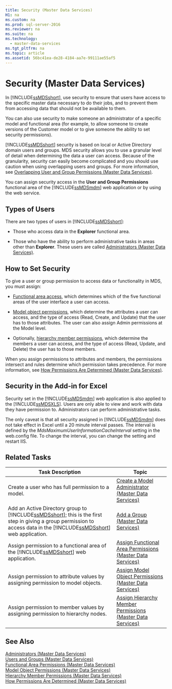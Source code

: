 ```yaml
---
title: Security (Master Data Services)
H1: na
ms.custom: na
ms.prod: sql-server-2016
ms.reviewer: na
ms.suite: na
ms.technology: 
  - master-data-services
ms.tgt_pltfrm: na
ms.topic: article
ms.assetid: 56bc41ea-de28-4184-aa7e-99111ae55af5
---
```

# Security (Master Data Services)
  In [!INCLUDE[ssMDSshort](../../Token/Other/ssMDSshort_md.md)], use security to ensure that users have access to the specific master data necessary to do their jobs, and to prevent them from accessing data that should not be available to them.  
  
 You can also use security to make someone an administrator of a specific model and functional area \(for example, to allow someone to create versions of the Customer model or to give someone the ability to set security permissions\).  
  
 [!INCLUDE[ssMDSshort](../../Token/Other/ssMDSshort_md.md)] security is based on local or Active Directory domain users and groups. MDS security allows you to use a granular level of detail when determining the data a user can access. Because of the granularity, security can easily become complicated and you should use caution when using overlapping users and groups. For more information, see [Overlapping User and Group Permissions &#40;Master Data Services&#41;](../../Topics/TopicNameNotContainA/Overlapping-User-and-Group-Permissions--Master-Data-Services-.md).  
  
 You can assign security access in the **User and Group Permissions** functional area of the [!INCLUDE[ssMDSmdm](../../Token/Other/ssMDSmdm_md.md)] web application or by using the web service.  
  
## Types of Users  
 There are two types of users in [!INCLUDE[ssMDSshort](../../Token/Other/ssMDSshort_md.md)]:  
  
-   Those who access data in the **Explorer** functional area.  
  
-   Those who have the ability to perform administrative tasks in areas other than **Explorer**. These users are called [Administrators &#40;Master Data Services&#41;](../../Topics/TopicNameNotContainA/Administrators--Master-Data-Services-.md).  
  
## How to Set Security  
 To give a user or group permission to access data or functionality in MDS, you must assign:  
  
-   [Functional area access](../../Topics/TopicNameNotContainA/Functional-Area-Permissions--Master-Data-Services-.md), which determines which of the five functional areas of the user interface a user can access.  
  
-   [Model object permissions](../../Topics/TopicNameNotContainA/Model-Object-Permissions--Master-Data-Services-.md), which determine the attributes a user can access, and the type of access \(Read, Create, and Update\) that the user has to those attributes. The user can also assign Admin permissions at the Model level.  
  
-   Optionally, [hierarchy member permissions](../../Topics/TopicNameNotContainA/Hierarchy-Member-Permissions--Master-Data-Services-.md), which determine the members a user can access, and the type of access \(Read, Update, and Delete\) the user has to those members.  
  
 When you assign permissions to attributes and members, the permissions intersect and rules determine which permission takes precedence. For more information, see [How Permissions Are Determined &#40;Master Data Services&#41;](../../Topics/TopicNameNotContainA/How-Permissions-Are-Determined--Master-Data-Services-.md).  
  
## Security in the Add\-in for Excel  
 Security set in the [!INCLUDE[ssMDSmdm](../../Token/Other/ssMDSmdm_md.md)] web application is also applied to the [!INCLUDE[ssMDSXLS](../../Token/Other/ssMDSXLS_md.md)]. Users are only able to view and work with data they have permission to. Administrators can perform administrative tasks.  
  
 The only caveat is that all security assigned in [!INCLUDE[ssMDSmdm](../../Token/Other/ssMDSmdm_md.md)] does not take effect in Excel until a 20 minute interval passes. The interval is defined by the *MdsMaximumUserInformationCacheInterval* setting in the web.config file. To change the interval, you can change the setting and restart IIS.  
  
## Related Tasks  
  
|Task Description|Topic|  
|----------------------|-----------|  
|Create a user who has full permission to a model.|[Create a Model Administrator &#40;Master Data Services&#41;](../../Topics/TopicNameContainA/Create-a-Model-Administrator--Master-Data-Services-.md)|  
|Add an Active Directory group to [!INCLUDE[ssMDSshort](../../Token/Other/ssMDSshort_md.md)]; this is the first step in giving a group permission to access data in the [!INCLUDE[ssMDSshort](../../Token/Other/ssMDSshort_md.md)] web application.|[Add a Group &#40;Master Data Services&#41;](../../Topics/TopicNameContainA/Add-a-Group--Master-Data-Services-.md)|  
|Assign permission to a functional area of the [!INCLUDE[ssMDSshort](../../Token/Other/ssMDSshort_md.md)] web application.|[Assign Functional Area Permissions &#40;Master Data Services&#41;](../../Topics/TopicNameNotContainA/Assign-Functional-Area-Permissions--Master-Data-Services-.md)|  
|Assign permission to attribute values by assigning permission to model objects.|[Assign Model Object Permissions &#40;Master Data Services&#41;](../../Topics/TopicNameNotContainA/Assign-Model-Object-Permissions--Master-Data-Services-.md)|  
|Assign permission to member values by assigning permission to hierarchy nodes.|[Assign Hierarchy Member Permissions &#40;Master Data Services&#41;](../../Topics/TopicNameNotContainA/Assign-Hierarchy-Member-Permissions--Master-Data-Services-.md)|  
  
## See Also  
 [Administrators &#40;Master Data Services&#41;](../../Topics/TopicNameNotContainA/Administrators--Master-Data-Services-.md)   
 [Users and Groups &#40;Master Data Services&#41;](../../Topics/TopicNameNotContainA/Users-and-Groups--Master-Data-Services-.md)   
 [Functional Area Permissions &#40;Master Data Services&#41;](../../Topics/TopicNameNotContainA/Functional-Area-Permissions--Master-Data-Services-.md)   
 [Model Object Permissions &#40;Master Data Services&#41;](../../Topics/TopicNameNotContainA/Model-Object-Permissions--Master-Data-Services-.md)   
 [Hierarchy Member Permissions &#40;Master Data Services&#41;](../../Topics/TopicNameNotContainA/Hierarchy-Member-Permissions--Master-Data-Services-.md)   
 [How Permissions Are Determined &#40;Master Data Services&#41;](../../Topics/TopicNameNotContainA/How-Permissions-Are-Determined--Master-Data-Services-.md)  
  
  